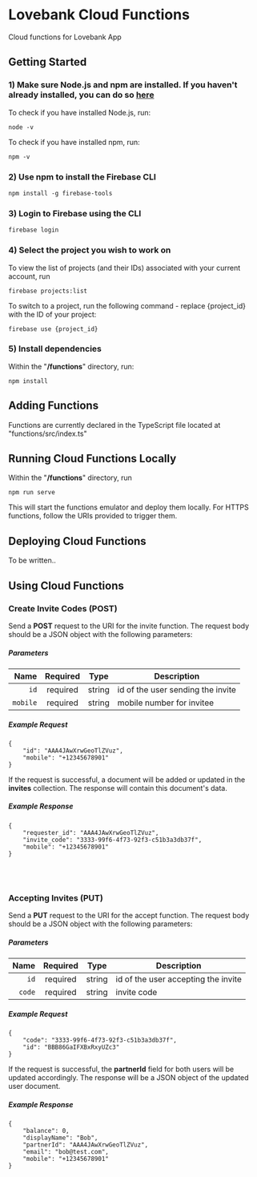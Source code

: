 # Lovebank Cloud Functions
Cloud functions for Lovebank App

## Getting Started
### 1) Make sure Node.js and npm are installed. If you haven't already installed, you can do so [here](https://nodejs.org/en/)
To check if you have installed Node.js, run:
```
node -v
```
To check if you have installed npm, run:
```
npm -v
```

### 2) Use npm to install the Firebase CLI
```
npm install -g firebase-tools
```

### 3) Login to Firebase using the CLI
``` 
firebase login
```
### 4) Select the project you wish to work on
To view the list of projects (and their IDs) associated with your current account, run
```
firebase projects:list
```
To switch to a project, run the following command - replace {project_id} with the ID of your project:
```
firebase use {project_id}
```
### 5) Install dependencies
Within the "**/functions**" directory, run:
```
npm install
```
## Adding Functions 
Functions are currently declared in the TypeScript file located at "functions/src/index.ts"

## Running Cloud Functions Locally 
Within the "**/functions**" directory, run
```
npm run serve
```
This will start the functions emulator and deploy them locally. For HTTPS functions, follow the URIs provided to trigger them.


## Deploying Cloud Functions
To be written..

## Using Cloud Functions
### Create Invite Codes (POST)
Send a **POST** request to the URI for the invite function. The request body should be a JSON object with the following parameters:
##### Parameters
|          Name | Required |   Type  | Description |
| -------------:|:--------:|:-------:| ----------- |
| `id`          | required | string  | id of the user sending the invite |
| `mobile`      | required | string  | mobile number for invitee |

##### Example Request 
```
{
    "id": "AAA4JAwXrwGeoTlZVuz",
    "mobile": "+12345678901"
}
```
If the request is successful, a document will be added or updated in the **invites** collection. The response will contain this document's data.
##### Example Response
```
{
    "requester_id": "AAA4JAwXrwGeoTlZVuz",
    "invite_code": "3333-99f6-4f73-92f3-c51b3a3db37f",
    "mobile": "+12345678901"
}
```
<br/><br/>
### Accepting Invites (PUT)
Send a **PUT** request to the URI for the accept function. The request body should be a JSON object with the following parameters:
##### Parameters
|          Name | Required |   Type  | Description |
| -------------:|:--------:|:-------:| ----------- |
| `id`          | required | string  | id of the user accepting the invite |
| `code`        | required | string  | invite code |

##### Example Request 
```
{
    "code": "3333-99f6-4f73-92f3-c51b3a3db37f",
    "id": "BBB86GaIFXBxRxyUZc3"
}
```
If the request is successful, the **partnerId** field for both users will be updated accordingly. The response will be a JSON object of the updated user document.
##### Example Response
```
{
    "balance": 0,
    "displayName": "Bob",
    "partnerId": "AAA4JAwXrwGeoTlZVuz",
    "email": "bob@test.com",
    "mobile": "+12345678901"
}
```
